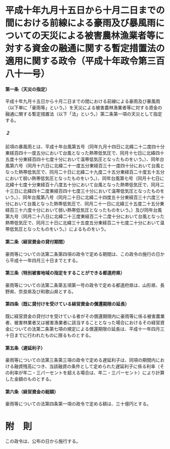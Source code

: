 # 平成十年九月十五日から十月二日までの間における前線による豪雨及び暴風雨についての天災による被害農林漁業者等に対する資金の融通に関する暫定措置法の適用に関する政令（平成十年政令第三百八十一号）
#### 第一条（天災の指定）
平成十年九月十五日から十月二日までの間における前線による豪雨及び暴風雨（以下単に「豪雨等」という。）を天災による被害農林漁業者等に対する資金の融通に関する暫定措置法（以下「法」という。）第二条第一項の天災として指定する。
##### ２
前項の暴風雨とは、平成十年台風第五号（同年九月十四日に北緯二十二度四十分東経百四十一度五分において台風となった熱帯低気圧で、同月十七日に北緯四十五度十分東経百四十七度十分において温帯低気圧となったものをいう。）、同年台風第六号（同月十六日に北緯二十一度五分東経百三十一度四十分において台風となった熱帯低気圧で、同月二十日に北緯二十九度二十五分東経百二十度五十五分において弱い熱帯低気圧となったものをいう。）、同年台風第七号（同月十七日に北緯十七度十分東経百十八度五十分において台風となった熱帯低気圧で、同月二十三日に北緯四十二度東経百四十七度三十分において温帯低気圧となったものをいう。）、同年台風第八号（同月二十日に北緯二十四度五十分東経百三十六度三十分において台風となった熱帯低気圧で、同月二十一日に北緯三十五度二十五分東経百三十六度十分において弱い熱帯低気圧となったものをいう。）及び同年台風第九号（同月二十八日に北緯二十三度東経百二十二度十分において台風となった熱帯低気圧で、同月三十日に北緯三十五度五分東経百二十七度二十分において温帯低気圧となったものをいう。）によるものをいう。
#### 第二条（経営資金の貸付期間）
豪雨等についての法第二条第四項の政令で定める期間は、この政令の施行の日から平成十一年四月三十日までとする。
#### 第三条（特別被害地域の指定をすることができる都道府県）
豪雨等についての法第二条第五項第一号の政令で定める都道府県は、山形県、長野県、奈良県及び和歌山県とする。
#### 第四条（既に貸付けを受けている経営資金の償還期限の延長）
既に経営資金の貸付けを受けている者がその償還期限内に豪雨等に係る被害農業者、被害林業者又は被害漁業者に該当することとなった場合におけるその経営資金についての法第二条第七項の規定による償還期限の延長は、平成十一年四月三十日までに行われたものに限るものとする。
#### 第五条（遅延利子）
豪雨等についての法第三条第三項の政令で定める遅延利子は、同項の期間内における融資残高につき、当該融資の条件として定められた遅延利子に係る利率（その利率が年二・三パーセントを超える場合は、年二・三パーセント）により計算した金額のものとする。
#### 第六条（経営資金の総額）
豪雨等についての法第四条第一項の政令で定める額は、三十億円とする。
# 附　則
この政令は、公布の日から施行する。
